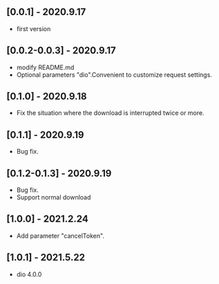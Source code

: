 ## [0.0.1] - 2020.9.17
- first version

## [0.0.2-0.0.3] - 2020.9.17
- modify README.md
- Optional parameters "dio".Convenient to customize request settings.

## [0.1.0] - 2020.9.18
- Fix the situation where the download is interrupted twice or more.

## [0.1.1] - 2020.9.19
- Bug fix.

## [0.1.2-0.1.3] - 2020.9.19
- Bug fix.
- Support normal download

## [1.0.0] - 2021.2.24
- Add parameter "cancelToken".

## [1.0.1] - 2021.5.22
- dio 4.0.0